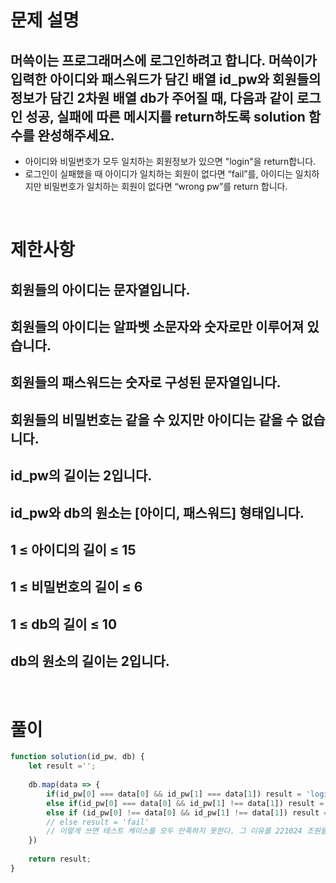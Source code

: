 # 문제 설명
## 머쓱이는 프로그래머스에 로그인하려고 합니다. 머쓱이가 입력한 아이디와 패스워드가 담긴 배열 id_pw와 회원들의 정보가 담긴 2차원 배열 db가 주어질 때, 다음과 같이 로그인 성공, 실패에 따른 메시지를 return하도록 solution 함수를 완성해주세요.

* 아이디와 비밀번호가 모두 일치하는 회원정보가 있으면 "login"을 return합니다.
* 로그인이 실패했을 때 아이디가 일치하는 회원이 없다면 “fail”를, 아이디는 일치하지만 비밀번호가 일치하는 회원이 없다면 “wrong pw”를 return 합니다.

<br>

# 제한사항
## 회원들의 아이디는 문자열입니다.
## 회원들의 아이디는 알파벳 소문자와 숫자로만 이루어져 있습니다.
## 회원들의 패스워드는 숫자로 구성된 문자열입니다.
## 회원들의 비밀번호는 같을 수 있지만 아이디는 같을 수 없습니다.
## id_pw의 길이는 2입니다.
## id_pw와 db의 원소는 [아이디, 패스워드] 형태입니다.
## 1 ≤ 아이디의 길이 ≤ 15
## 1 ≤ 비밀번호의 길이 ≤ 6
## 1 ≤ db의 길이 ≤ 10
## db의 원소의 길이는 2입니다.

<br>

# 풀이

```js
function solution(id_pw, db) {
    let result ='';
    
    db.map(data => {
        if(id_pw[0] === data[0] && id_pw[1] === data[1]) result = 'login';
        else if(id_pw[0] === data[0] && id_pw[1] !== data[1]) result = 'wrong pw';
        else if (id_pw[0] !== data[0] && id_pw[1] !== data[1]) result = 'fail';
        // else result = 'fail'
        // 이렇게 쓰면 테스트 케이스를 모두 만족하지 못한다. 그 이유를 221024 조원들과 함께 얘기해보았다. map 과 관련한 문제인데 map 은 앞에서 조건이 맡에도 무조건 배열의 원소를 끝까지 순회한다. 그래서 result 값이 덮어 씌워진다. 그럼 코드를 어떻게 짜야할까? 그러므로 이 부분에 유의해 다시 풀어보기를 권장한다.
    })
    
    return result;
}
```